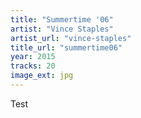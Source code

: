 ```yaml
---
title: "Summertime '06"
artist: "Vince Staples"
artist_url: "vince-staples"
title_url: "summertime06"
year: 2015
tracks: 20
image_ext: jpg
---
```

Test